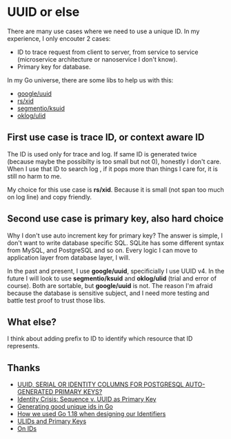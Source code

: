 # UUID or else

There are many use cases where we need to use a unique ID. In my experience, I
only encouter 2 cases:

- ID to trace request from client to server, from service to service
  (microservice architecture or nanoservice I don't know).
- Primary key for database.

In my Go universe, there are some libs to help us with this:

- [google/uuid](https://github.com/google/uuid)
- [rs/xid](https://github.com/rs/xid)
- [segmentio/ksuid](https://github.com/segmentio/ksuid)
- [oklog/ulid](https://github.com/oklog/ulid)

## First use case is trace ID, or context aware ID

The ID is used only for trace and log. If same ID is generated twice (because
maybe the possibilty is too small but not 0), honestly I don't care. When I use
that ID to search log , if it pops more than things I care for, it is still no
harm to me.

My choice for this use case is **rs/xid**. Because it is small (not span too
much on log line) and copy friendly.

## Second use case is primary key, also hard choice

Why I don't use auto increment key for primary key? The answer is simple, I
don't want to write database specific SQL. SQLite has some different syntax from
MySQL, and PostgreSQL and so on. Every logic I can move to application layer
from database layer, I will.

In the past and present, I use **google/uuid**, specificially I use UUID v4. In
the future I will look to use **segmentio/ksuid** and **oklog/ulid** (trial and
error of course). Both are sortable, but **google/uuid** is not. The reason I'm
afraid because the database is sensitive subject, and I need more testing and
battle test proof to trust those libs.

## What else?

I think about adding prefix to ID to identify which resource that ID represents.

## Thanks

- [UUID, SERIAL OR IDENTITY COLUMNS FOR POSTGRESQL AUTO-GENERATED PRIMARY KEYS?](https://www.cybertec-postgresql.com/en/uuid-serial-or-identity-columns-for-postgresql-auto-generated-primary-keys/)
- [Identity Crisis: Sequence v. UUID as Primary Key](https://brandur.org/nanoglyphs/026-ids)
- [Generating good unique ids in Go](https://blog.kowalczyk.info/article/JyRZ/generating-good-unique-ids-in-go.html)
- [How we used Go 1.18 when designing our Identifiers](https://encore.dev/blog/go-1.18-generic-identifiers)
- [ULIDs and Primary Keys](https://blog.daveallie.com/ulid-primary-keys)
- [On IDs](https://0pointer.net/blog/projects/ids.html)
